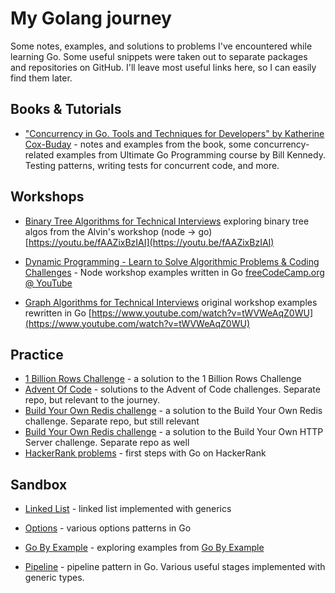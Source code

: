 # My Golang journey

Some notes, examples, and solutions to problems I've encountered while learning Go. Some useful snippets were taken out to separate packages and repositories on GitHub. I'll leave most useful links here, so I can easily find them later.

## Books & Tutorials

- ["Concurrency in Go. Tools and Techniques for Developers" by Katherine Cox-Buday](https://github.com/parMaster/go-solutions/blob/main/sandbox/Concurrency_in_Go_test.go) - notes and examples from the book, some concurrency-related examples from Ultimate Go Programming course by Bill Kennedy. Testing patterns, writing tests for concurrent code, and more.

## Workshops

- [Binary Tree Algorithms for Technical Interviews](https://github.com/parMaster/go-solutions/blob/main/sandbox/Binary_tree_algorithm_for_technical_interview_test.go) exploring binary tree algos from the Alvin's workshop (node -> go) [https://youtu.be/fAAZixBzIAI](https://youtu.be/fAAZixBzIAI)

- [Dynamic Programming - Learn to Solve Algorithmic Problems & Coding Challenges](https://github.com/parMaster/go-solutions/blob/main/sandbox/Dynamic_programming_workshop_test.go) - Node workshop examples written in Go
[freeCodeCamp.org @ YouTube](https://www.youtube.com/watch?v=oBt53YbR9Kk)

- [Graph Algorithms for Technical Interviews](https://github.com/parMaster/go-solutions/blob/main/sandbox/Graph_Algorithms_for_Technical_Interviews_test.go) original workshop examples rewritten in Go [https://www.youtube.com/watch?v=tWVWeAqZ0WU](https://www.youtube.com/watch?v=tWVWeAqZ0WU)

## Practice

- [1 Billion Rows Challenge](https://github.com/parMaster/go-solutions/blob/main/sandbox/1brc) - a solution to the 1 Billion Rows Challenge
- [Advent Of Code](https://github.com/parMaster/advent-of-code) - solutions to the Advent of Code challenges. Separate repo, but relevant to the journey.
- [Build Your Own Redis challenge](https://github.com/parMaster/byo-http-server) - a solution to the Build Your Own Redis challenge. Separate repo, but still relevant
- [Build Your Own Redis challenge](https://github.com/parMaster/byo-http-server) - a solution to the Build Your Own HTTP Server challenge. Separate repo as well
- [HackerRank problems](https://github.com/parMaster/go-solutions/blob/main/HackerRank) - first steps with Go on HackerRank

## Sandbox
- [Linked List](https://github.com/parMaster/go-solutions/blob/main/sandbox/Linked-Lists_test.go) - linked list implemented with generics

- [Options](https://github.com/parMaster/go-solutions/blob/main/sandbox/Options_test.go) - various options patterns in Go

- [Go By Example](https://github.com/parMaster/go-solutions/blob/main/sandbox/GoByExample) - exploring examples from [Go By Example](https://gobyexample.com/)

- [Pipeline](https://github.com/parMaster/go-solutions/blob/main/sandbox/pipeline) - pipeline pattern in Go. Various useful stages implemented with generic types.